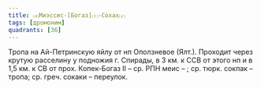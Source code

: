 ```yaml
---
title: ⒜Миэссис-[Богаз]⒯-Сохах⒵
tags: [дромоним]
quadrants: [З6]
---
```


Тропа на Ай-Петринскую яйлу от нп Оползневое (Ялт.). Проходит через крутую
расселину у подножия г. Спирады, в 3 км. к ССВ от этого нп и в 1,5 км. к СВ от
прох. Копек-Богаз II – ср. РПН меис – ; ср. тюрк. сокпак – тропа; ср. греч.
сокаки – переулок.
